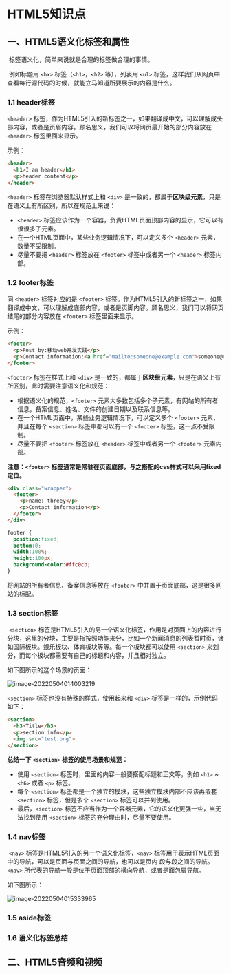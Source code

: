 # HTML5知识点

## 一、HTML5语义化标签和属性

​		标签语义化，简单来说就是合理的标签做合理的事情。

​		例如标题用 `<hx>` 标签（`<h1>`，`<h2>` 等），列表用 `<ul>` 标签，这样我们从网页中查看每行源代码的时候，就能立马知道所要展示的内容是什么。

### 1.1 header标签

`<header>` 标签，作为HTML5引入的新标签之一，如果翻译成中文，可以理解成头部内容，或者是页眉内容。顾名思义，我们可以将网页最开始的部分内容放在 `<header>` 标签里面来显示。

示例：

```html
<header>
  <h1>I am header</h1>
  <p>header content</p>
</header>
```

`<header>` 标签在浏览器默认样式上和 `<div>` 是一致的，都属于**区块级元素**，只是在语义上有所区别，所以在规范上来说：

- `<header>` 标签应该作为一个容器，负责HTML页面顶部内容的显示，它可以有很很多子元素。
- 在一个HTML页面中，某些业务逻辑情况下，可以定义多个 `<header>` 元素，数量不受限制。
- 尽量不要把 `<header>` 标签放在 `<footer>` 标签中或者另一个 `<header>` 标签内部。



### 1.2 footer标签

同 `<header>` 标签对应的是 `<footer>` 标签。作为HTML5引入的新标签之一，如果翻译成中文，可以理解成底部内容，或者是页脚内容。顾名思义，我们可以将网页结尾的部分内容放在 `<footer>` 标签里面来显示。

示例：

```html
<footer>
  <p>Post by:移动web开发实践</p>
  <p>Contact information:<a href="mailto:someone@example.com">someone@example.com</a>.</p>
</footer>
```

`<footer>` 标签在样式上和 `<div>` 是一致的，都属于**区块级元素**，只是在语义上有所区别，此时需要注意语义化和规范：

- 根据语义化的规范，`<footer>` 元素大多数包括多个子元素，有网站的所有者信息，备案信息、姓名、文件的创建日期以及联系信息等。
- 在一个HTML页面中，某些业务逻辑情况下，可以定义多个 `<footer>` 元素，并且在每个 `<section>` 标签中都可以有一个 `<footer>` 标签，这一点不受限制。
- 尽量不要把 `<footer>` 标签放在 `<header>` 标签中或者另一个 `<footer>` 元素内部。

**注意：`<footer>` 标签通常是常驻在页面底部，与之搭配的css样式可以采用fixed定位。**

```html
<div class="wrapper">
  <footer>
    <p>name: threey</p>
    <p>Contact information</p>
  </footer>
</div>
```

```css
footer {
  position:fixed;
  bottom:0;
  width:100%;
  height:100px;
  background-color:#ffc0cb;
}
```

将网站的所有者信息、备案信息等放在 `<footer>` 中并置于页面底部，这是很多网站的标配。



### 1.3 section标签

​		`<section>` 标签是HTML5引入的另一个语义化标签，作用是对页面上的内容进行分块，这里的分块，主要是指按照功能来分，比如一个新闻消息的列表暂时页，诸如国际板块。娱乐板块、体育板块等等。每一个板块都可以使用 `<section>` 来划分，而每个板块都需要有自己的标题和内容，并且相对独立。

如下图所示的这个场景的页面：

![image-20220504014003219](https://cdn.jsdelivr.net/gh/threey333/Picture/HTML5/image-20220504014003219.png)

`<section>` 标签也没有特殊的样式，使用起来和 `<div>` 标签是一样的，示例代码如下：

```html
<section>
  <h3>Title</h3>
  <p>section info</p>
  <img src="test.png">
</section>
```

**总结一下 `<section>` 标签的使用场景和规范：**

- 使用 `<section>` 标签时，里面的内容一般要搭配标题和正文等，例如 `<h1>` ~ `<h6>` 或者 `<p>` 标签。
- 每个 `<section>` 标签都是一个独立的模块，这些独立模块内部不应该再嵌套 `<section>` 标签，但是多个 `<section>` 标签可以并列使用。
- 最后，`<section>` 标签不应当作为一个容器元素，它的语义化更强一些，当无法找到使用 `<section>` 标签的充分理由时，尽量不要使用。



### 1.4 nav标签

​		`<nav>` 标签是HTML5引入的另一个语义化标签，`<nav>` 标签用于表示HTML页面中的导航，可以是页面与页面之间的导航，也可以是页内 段与段之间的导航。`<nav>` 所代表的导航一般是位于页面顶部的横向导航，或者是面包屑导航。

如下图所示：

![image-20220504015333965](https://cdn.jsdelivr.net/gh/threey333/Picture/HTML5/image-20220504015333965.png)







### 1.5 aside标签







### 1.6 语义化标签总结



## 二、HTML5音频和视频

